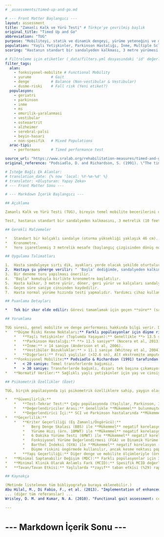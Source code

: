 ```yaml
---
# _assessments/timed-up-and-go.md

# --- Front Matter Başlangıcı ---
layout: assessment
title: "Zamanlı Kalk ve Yürü Testi" # Türkçe'ye çevrilmiş başlık
original_title: "Timed Up and Go"
abbreviation: "TUG"
purpose: "Mobiliteyi, statik ve dinamik dengeyi, yürüme yeteneğini ve düşme riskini (özellikle yaşlı yetişkinlerde) değerlendirir."
population: "Yaşlı Yetişkinler, Parkinson Hastalığı, İnme, Multiple Sclerosis (MS), Omurilik Yaralanması (eksik), Vestibüler Bozukluklar, Osteoartrit, Alzheimer Hastalığı, Serebral Palsi, Beyin Hasarı."
scoring: "Hastanın standart bir sandalyeden kalkması, 3 metre yürümesi, dönmesi, sandalyeye geri yürümesi ve oturması için geçen süre saniye cinsinden ölçülür."

# Filtreleme için etiketler (_data/filters.yml dosyasındaki 'id' değerleri kullanılacak)
filter_tags:
  alan:
    - fonksiyonel-mobilite # Functional Mobility
    - yurume         # Gait
    - denge          # Balance (Non-vestibular & Vestibular)
    - dusme-riski    # Fall risk (Yeni etiket?)
  populasyon:
    - geriatri
    - parkinson
    - inme
    - ms
    - omurilik-yaralanmasi
    - vestibular
    - osteoartrit
    - alzheimer
    - serebral-palsi
    - beyin-hasari
    - non-spesifik   # Mixed Populations
  arac-tipi:
    - performans     # Timed performance test

source_url: "https://www.sralab.org/rehabilitation-measures/timed-and-go" # SRALab linki
original_reference: "Podsiadlo, D. and Richardson, S. (1991). \"The timed \"Up & Go\": a test of basic functional mobility for frail elderly persons.\" J Am Geriatr Soc 39(2): 142-148." # TUG'ı tanımlayan ana makale. (Mathias 1986 Get Up and Go'nun modifikasyonu)

# İsteğe Bağlı Ek Alanlar:
# translation_date: {% now 'local: %Y-%m-%d' %}
# translator: <Oluşturan: Yapay Zeka>
# --- Front Matter Sonu ---

# --- Markdown İçerik Başlangıcı ---

## Açıklama

Zamanlı Kalk ve Yürü Testi (TUG), bireyin temel mobilite becerilerini değerlendiren, hızlı ve uygulaması kolay bir klinik testtir. Başlangıçta yaşlı ve düşkün bireylerin fonksiyonel mobilitesini ölçmek için geliştirilmiş olan "Get Up and Go" testinin zamanla ölçülen versiyonudur.

Test, hastanın standart bir sandalyeden kalkmasını, 3 metrelik (10 feet) bir mesafeyi yürümesini, geri dönmesini, sandalyeye geri dönmesini ve tekrar oturmasını içerir. Bu görevi tamamlamak için geçen süre saniye cinsinden kaydedilir. TUG; kalkma, yürüme, dönme ve oturma gibi birden fazla motor görevi birleştirdiği için denge, yürüme hızı ve düşme riski hakkında değerli bilgiler sağlar. Çeşitli popülasyonlarda yaygın olarak kullanılır.

## Gerekli Malzemeler

*   Standart bir kolçaklı sandalye (oturma yüksekliği yaklaşık 46 cm).
*   Kronometre.
*   Yere işaretlenmiş 3 metrelik mesafe (başlangıç çizgisinden dönüş noktasına kadar).

## Uygulama Talimatları

1.  Hasta sandalyeye sırtı dik, ayakları yerde olacak şekilde oturtulur. Sandalyenin önündeki 3 metrelik mesafe işaretlenir.
2.  Hastaya şu yönerge verilir: " 'Başla' dediğimde, sandalyeden kalkın, rahat ve güvenli bir hızda yerdeki çizgiye kadar yürüyün, çizginin etrafından dönün, sandalyeye geri yürüyün ve tekrar oturun."
3.  Bir deneme turu yapılması önerilir.
4.  "Başla" komutuyla birlikte kronometre başlatılır.
5.  Hasta kalkar, 3 metre yürür, döner, geri yürür ve kalçaları sandalyeye değdiği anda kronometre durdurulur.
6.  Geçen süre saniye cinsinden kaydedilir.
7.  Hasta normal yürüme hızında testi yapmalıdır. Yardımcı cihaz kullanıyorsa (baston, yürüteç vb.), test sırasında da kullanmalı ve bu durum kaydedilmelidir. Fiziksel yardım verilmemelidir.

## Puanlama Detayları

*   Tek bir skor elde edilir: Görevi tamamlamak için geçen **süre** (saniye cinsinden).

## Yorumlama

TUG süresi, genel mobilite ve denge performansı hakkında bilgi verir. Daha kısa süreler daha iyi performansı gösterir.
*   **Düşme Riski Kesme Noktaları:** Farklı popülasyonlar için düşme riskini belirlemede kullanılan çeşitli kesme noktaları önerilmiştir. Bunlar çalışmaya ve popülasyona göre değişmekle birlikte, genel olarak:
    *   **Yaşlı Yetişkinler (Toplumda Yaşayan):** Genellikle **> 13.5 saniye** artmış düşme riski ile ilişkilendirilir (Shumway-Cook et al, 2000).
    *   **Parkinson Hastalığı:** **> 11.5 saniye** (Nocera et al, 2013) veya **> 7.95 saniye** (Dibble et al, 2006 - *bu değer düşüktür, kontrol edilmeli*) düşme riski ile ilişkilendirilmiştir.
    *   **İnme:** > 14 saniye (Andersson et al, 2006).
    *   **Vestibüler Bozukluklar:** > 11.1 saniye (Whitney et al, 2004).
    *   **Diğerleri:** Frail yaşlılar (>32.6 sn), Alt ekstremite amputeleri (>19 sn), Kalça OA (>10 sn) için de farklı kesme noktaları önerilmiştir.
*   **Fonksiyonel Mobilite:** Podsiadlo & Richardson (1991) tarafından önerilen genel yorumlama:
    *   < 20 saniye: Temel transferlerde bağımsız.
    *   > 30 saniye: Transferlerde bağımlı, dışarı tek başına çıkamıyor.
*   **Normatif Veriler:** Sağlıklı yaşlı yetişkinler için yaş ve cinsiyete göre normatif değerler mevcuttur (Steffen et al, 2002). Genellikle yaşla birlikte TUG süresi artar.

## Psikometrik Özellikler (Özet)

TUG, birçok popülasyonda iyi psikometrik özelliklere sahip, yaygın olarak kullanılan bir mobilite ölçüm aracıdır.

*   **Güvenilirlik:**
    *   **Test-Tekrar Test:** Çoğu popülasyonda (Yaşlılar, Parkinson, İnme, Alzheimer, TBI, OA) **Yeterli** ile **Mükemmel** arasında bulunmuştur (ICC = 0.56 - 0.99). Bazı çalışmalarda (örn. yaşlılarda kognitif bozukluk varsa) güvenilirlik biraz daha düşük olabilir.
    *   **Değerlendiriciler Arası:** Genellikle **Mükemmel** bulunmuştur (ICC veya r = 0.91 - 0.99).
    *   **Değerlendirici İçi:** SCI ve Parkinson hastalarında **Mükemmel** bulunmuştur (ICC = 0.98).
*   **Geçerlilik:**
    *   **Kriter Geçerliliği (Eş Zamanlı/Öngörücü):**
        *   Berg Denge Skalası (BBS) ile **Mükemmel** negatif korelasyon (r veya rho = -0.70 ila -0.81).
        *   Yürüme Hızı (örn. 10MWT) ile **Mükemmel** negatif korelasyon (r veya rho = -0.61 ila -0.95).
        *   6 Dakika Yürüme Testi (6MWT) ile **Mükemmel** negatif korelasyon (r veya rho = -0.62 ila -0.92).
        *   Fonksiyonel Yürüme Değerlendirmesi (FGA) ve Dinamik Yürüme İndeksi (DGI) ile **Mükemmel** negatif korelasyon (r = -0.84).
        *   Barthel İndeksi (GYA) ile **Mükemmel** negatif korelasyon (r = -0.78).
        *   Düşme riskini öngörmede kullanılır, ancak kesme noktası popülasyona göre değişir.
    *   **Yapı Geçerliliği:** Diğer denge ve mobilite ölçümleriyle (örn. Fonksiyonel Uzanma, Tinetti, WISCI II) beklenen yönde korelasyonlar gösterir. Düşen ve düşmeyen gruarı ayırt etmede kullanılır.
*   **Minimal Saptanabilir Değişim (MDC):** Farklı popülasyonlar için 3.5 saniye (Parkinson), 2.9 saniye (Kronik İnme), 4.85 saniye (Parkinson), 11 saniye (Parkinsonizm), 4.09 saniye (Alzheimer) gibi değerler rapor edilmiştir.
*   **Minimal Klinik Olarak Anlamlı Fark (MCID):** Spesifik MCID değerleri literatürde daha az raporlanmıştır, ancak MDC değerleri klinik anlamlılık için bir referans olabilir.
*   **Tavan/Tavan Etkisi:** Yaşlılarda **zayıf** taban etkisi (%29) rapor edilmiştir. Akut hastalarda da taban etkisi (%25) görülebilir.

## Kaynakça

(Metinde listelenen tüm bibliyografya buraya eklenebilir.)
Abu Hilal, M., Di Fabio, F., et al. (2013). "Implementation of enhanced recovery programme after pancreatoduodenectomy: A single-centre UK pilot study." Pancreatology 13(1): 58-62.
... (diğer tüm referanslar) ...
Wrisley, D. M. and Kumar, N. A. (2010). "Functional gait assessment: concurrent, discriminative, and predictive validity in community-dwelling older adults." Physical therapy 90(5): 761-773.

---
```

# --- Markdown İçerik Sonu ---